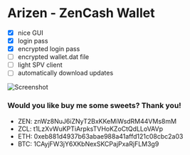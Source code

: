 # Arizen - ZenCash Wallet
- [x] nice GUI
- [x] login pass
- [x] encrypted login pass
- [ ] encrypted wallet.dat file
- [ ] light SPV client
- [ ] automatically download updates

![Screenshot](https://i.imgur.com/Cc14AP2.png)

### **Would you like buy me some sweets? Thank you!**
- ZEN: znWz8NuJ6iZNyT2BxKKeMiWsdRM44VMs8mM
- ZCL: t1LzXvWuKPTiArpksTVHoKZoCtQdLLoVAVp
- ETH: 0xeb881d4937b63abae988a41affd121c08cbc2a03
- BTC: 1CAyjFW3jY6XKbNexSKCPajPxaRjFLM3g9
